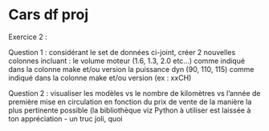 # Cars df proj

Exercice 2 :

Question 1 : considérant le set de données ci-joint, créer 2 nouvelles colonnes incluant :
le volume moteur (1.6, 1.3, 2.0 etc…) comme indiqué dans la colonne make et/ou version
la puissance dyn (90, 110, 115) comme indiqué dans la colonne make et/ou version (ex : xxCH)
 

Question 2 : visualiser les modèles vs le nombre de kilomètres vs l’année de première mise en circulation en fonction du prix de vente de la manière la plus pertinente possible (la bibliothèque viz Python à utiliser est laissée à ton appréciation  - un truc joli, quoi
